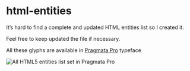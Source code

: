 # html-entities
It’s hard to find a complete and updated HTML entities list so I created it.

Feel free to keep updated the file if necessary.

All these glyphs are available in [Pragmata Pro](https://www.fsd.it/shop/fonts/pragmatapro/) typeface

![All HTML5 entities list set in Pragmata Pro](https://fsd.it/wp-content/uploads/PragmataPro-HTML5-entities.png)
